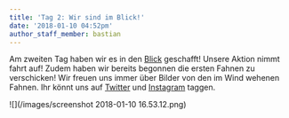 ```yaml
---
title: 'Tag 2: Wir sind im Blick!'
date: '2018-01-10 04:52pm'
author_staff_member: bastian
---
```

Am zweiten Tag haben wir es in den [Blick](https://www.blick.ch/news/politik/ein-verein-will-die-lieblingssendungen-retten-no-billag-gegner-zeigen-flagge-id7825735.html) geschafft! Unsere Aktion nimmt fahrt auf!
Zudem haben wir bereits begonnen die ersten Fahnen zu verschicken! Wir freuen uns immer über Bilder von den im Wind wehenen Fahnen. Ihr könnt uns auf [Twitter](https://twitter.com/sendung_bleibt) und [Instagram](https://instagram.com/sendung_bleibt) taggen.

![](/images/screenshot 2018-01-10 16.53.12.png)

